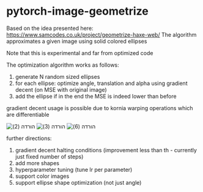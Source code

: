 # pytorch-image-geometrize

Based on the idea presented here: https://www.samcodes.co.uk/project/geometrize-haxe-web/
The algorithm approximates a given image using solid colored ellipses

Note that this is experimental and far from optimized code

The optimization algorithm works as follows:
1. generate N random sized ellipses
2. for each ellipse: optimize angle, translation and alpha using gradient decent (on MSE with original image)
3. add the ellipse if in the end the MSE is indeed lower than before

gradient decent usage is possible due to kornia warping operations which are differentiable

![הורדה (2)](https://user-images.githubusercontent.com/46653045/177013188-989a8e19-d156-442c-befa-2705d8b19ca6.png)
![הורדה (3)](https://user-images.githubusercontent.com/46653045/177013190-37660699-ae43-4d55-a4a8-512a998eb88a.png)
![הורדה (6)](https://user-images.githubusercontent.com/46653045/177013191-35dcecfd-a513-4004-82a3-94edbf246408.png)

further directions:
1. gradient decent halting conditions (improvement less than th - currently just fixed number of steps)
2. add more shapes
3. hyperparameter tuning (tune lr per parameter)
4. support color images
5. support ellipse shape optimization (not just angle)
